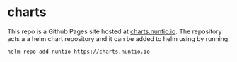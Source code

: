 # charts

This repo is a Github Pages site hosted at
[charts.nuntio.io](https://charts.nuntio.io). The repository acts a a helm
chart repository and it can be added to helm using by running:

```bash
helm repo add nuntio https://charts.nuntio.io
```
